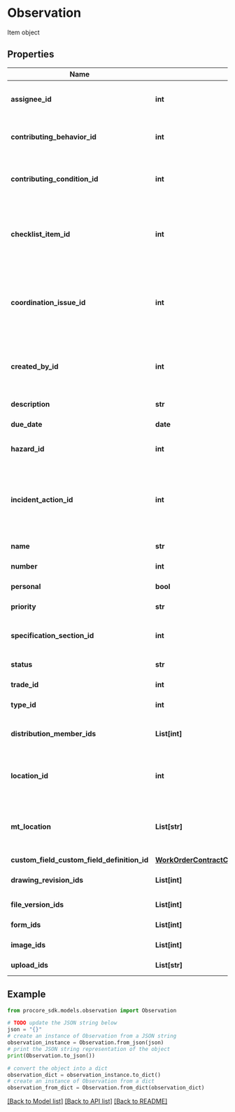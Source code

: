 # Observation

Item object

## Properties

Name | Type | Description | Notes
------------ | ------------- | ------------- | -------------
**assignee_id** | **int** | The ID of the User that will be assigned to the Observation Item | [optional] 
**contributing_behavior_id** | **int** | The ID of the Contributing Behavior associated to the Observation Item | [optional] 
**contributing_condition_id** | **int** | The ID of the Contributing Condition associated to the Observation Item | [optional] 
**checklist_item_id** | **int** | Sets the origin to the ID of a Checklist Item (Note: the Item&#39;s origin can either be a coordination_issue_id, checklist_list_id or incident_action_id) | [optional] 
**coordination_issue_id** | **int** | Sets the origin to the ID of a Coordination Issue (Note: the Item&#39;s origin can either be a coordination_issue_id, checklist_list_id or incident_action_id) | [optional] 
**created_by_id** | **int** | The ID of the User creating the Observation Item. Only Observations Admin Users can set the creator | [optional] 
**description** | **str** | The Description of the Observation Item | [optional] 
**due_date** | **date** | The Due Date of the Observation Item | [optional] 
**hazard_id** | **int** | The ID of the Hazard associated to the Observation Item | [optional] 
**incident_action_id** | **int** | Sets the origin to the ID of an Incident Action (Note: the Item&#39;s origin can either be a coordination_issue_id, checklist_list_id or incident_action_id) | [optional] 
**name** | **str** | The Name of the Observation Item | 
**number** | **int** | The Number of the Observation Item | [optional] 
**personal** | **bool** | The Privacy status of the Observation Item | [optional] 
**priority** | **str** | The Priority of the Observation Item | [optional] 
**specification_section_id** | **int** | The ID of the specification section to set on the Observation. | [optional] 
**status** | **str** | The Status of the Observation Item | [optional] 
**trade_id** | **int** | The ID of the Trade of the Observation Item | [optional] 
**type_id** | **int** | The ID of the Type of the Observation Item | 
**distribution_member_ids** | **List[int]** | An array of the User IDs of the Observation Item distribution members | [optional] 
**location_id** | **int** | The ID of the Location of the Observation Item. &#x60;location_id&#x60; takes precedence over &#x60;mt_location&#x60;. | [optional] 
**mt_location** | **List[str]** | Use this for creating a new multi-tier or single-tier Location. This will be ignored if &#x60;location_id&#x60; is provided. | [optional] 
**custom_field_custom_field_definition_id** | [**WorkOrderContractCustomFieldCustomFieldDefinitionId**](WorkOrderContractCustomFieldCustomFieldDefinitionId.md) |  | [optional] 
**drawing_revision_ids** | **List[int]** | Drawing Revisions to attach to the response | [optional] 
**file_version_ids** | **List[int]** | File Versions to attach to the response | [optional] 
**form_ids** | **List[int]** | Forms to attach to the response | [optional] 
**image_ids** | **List[int]** | Images to attach to the response | [optional] 
**upload_ids** | **List[str]** | Uploads to attach to the response | [optional] 

## Example

```python
from procore_sdk.models.observation import Observation

# TODO update the JSON string below
json = "{}"
# create an instance of Observation from a JSON string
observation_instance = Observation.from_json(json)
# print the JSON string representation of the object
print(Observation.to_json())

# convert the object into a dict
observation_dict = observation_instance.to_dict()
# create an instance of Observation from a dict
observation_from_dict = Observation.from_dict(observation_dict)
```
[[Back to Model list]](../README.md#documentation-for-models) [[Back to API list]](../README.md#documentation-for-api-endpoints) [[Back to README]](../README.md)


